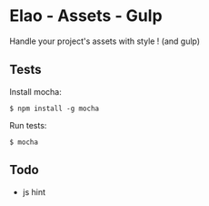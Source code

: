 # Elao - Assets - Gulp

Handle your project's assets with style ! (and gulp)

## Tests

Install mocha:

    $ npm install -g mocha

Run tests:

    $ mocha

## Todo

* js hint
